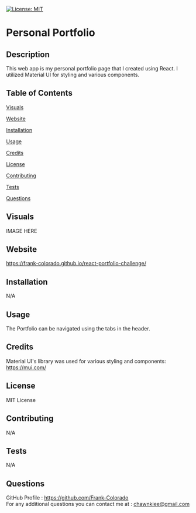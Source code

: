 [![License: MIT](https://img.shields.io/badge/License-MIT-yellow.svg)](https://opensource.org/licenses/MIT)

# Personal Portfolio

## Description

This web app is my personal portfolio page that I created using React. I utilized Material UI for styling and various components.

## Table of Contents

[Visuals](#visuals)

[Website](#website)

[Installation](#installation)

[Usage](#usage)

[Credits](#credits)

[License](#license)

[Contributing](#contributing)

[Tests](#tests)

[Questions](#questions)

## Visuals

IMAGE HERE

## Website

https://frank-colorado.github.io/react-portfolio-challenge/

## Installation

N/A

## Usage

The Portfolio can be navigated using the tabs in the header.

## Credits

Material UI's library was used for various styling and components: https://mui.com/

## License

MIT License

## Contributing

N/A

## Tests

N/A

## Questions

GitHub Profile : https://github.com/Frank-Colorado  
For any additional questions you can contact me at : chawnkiee@gmail.com
